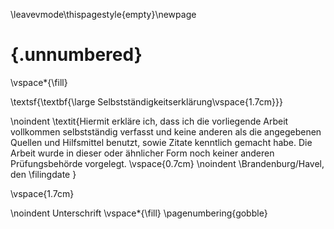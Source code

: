 \leavevmode\thispagestyle{empty}\newpage
<!-- This page is for an official declaration. -->

#   {.unnumbered}

\vspace*{\fill}

\textsf{\textbf{\large Selbstständigkeitserklärung\vspace{1.7cm}}}

\noindent
\textit{Hiermit erkläre ich, dass ich die vorliegende Arbeit vollkommen selbstständig verfasst und keine anderen als die angegebenen Quellen und Hilfsmittel benutzt, sowie Zitate kenntlich gemacht habe. Die Arbeit wurde in dieser oder ähnlicher Form noch keiner anderen Prüfungsbehörde vorgelegt.
\vspace{0.7cm}
\noindent \\Brandenburg/Havel, den \filingdate 
}

\vspace{1.7cm}


\noindent Unterschrift 
\vspace*{\fill}
\pagenumbering{gobble}

